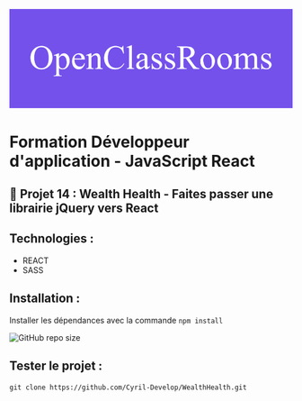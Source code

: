 ![formation](./doc/openClassRooms.png)

# Formation Développeur d'application - JavaScript React

## 📎 Projet 14 : Wealth Health - Faites passer une librairie jQuery vers React

<!-- ![homepage](./assets/screenshot/home.png) -->

<!-- ![photographer](./assets/screenshot/photographer.png) -->

## Technologies :
- REACT
- SASS

## Installation :
Installer les dépendances avec la commande `npm install`

![GitHub repo size](https://img.shields.io/github/repo-size/Cyril-Develop/WealthHealth?style=for-the-badge) 

## Tester le projet :

```terminal
git clone https://github.com/Cyril-Develop/WealthHealth.git
```
